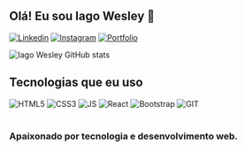 ## Olá! Eu sou Iago Wesley 👋

[![Linkedin](https://img.shields.io/badge/LinkedIn-0077B5?style=for-the-badge&logo=linkedin&logoColor=white)](https://www.linkedin.com/in/iago-wesley-0663361a4/)
[![Instagram](https://img.shields.io/badge/Instagram-E4405F?style=for-the-badge&logo=instagram&logoColor=white)](https://www.instagram.com/iagowesleey/)
[![Portfolio](https://img.shields.io/badge/Portfolio-0077B5?style=for-the-badge&logo=portfolio&logoColor=white)](https://iagowesley.github.io/portfolio-basic/)

![Iago Wesley GitHub stats](https://github-readme-stats.vercel.app/api?username=iagowesley&show_icons=true&theme=onedark)

## Tecnologias que eu uso

<div>
    <img src="https://img.shields.io/badge/HTML5-E34F26?style=for-the-badge&logo=html5&logoColor=white" alt="HTML5" />
    <img src="https://img.shields.io/badge/CSS3-1572B6?style=for-the-badge&logo=css3&logoColor=white" alt="CSS3" />
    <img src="https://img.shields.io/badge/JavaScript-F7DF1E?style=for-the-badge&logo=javascript&logoColor=black" alt="JS" />
    <img src="https://img.shields.io/badge/React-20232A?style=for-the-badge&logo=react&logoColor=61DAFB" alt="React" />
    <img src="https://img.shields.io/badge/Bootstrap-563D7C?style=for-the-badge&logo=bootstrap&logoColor=white" alt="Bootstrap" />
    <img src="https://img.shields.io/badge/GIT-E44C30?style=for-the-badge&logo=git&logoColor=white" alt="GIT" />
</div><br>


### Apaixonado por tecnologia e desenvolvimento web.
